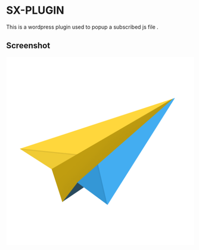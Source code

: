 # SX-PLUGIN
This is a wordpress plugin used to popup a subscribed js file .

## Screenshot
![alt tag](images/icon2.png)
